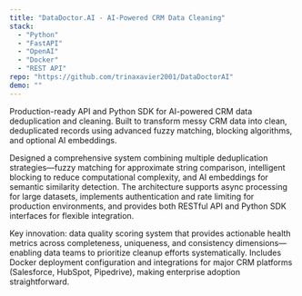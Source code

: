 ```yaml
---
title: "DataDoctor.AI - AI-Powered CRM Data Cleaning"
stack:
  - "Python"
  - "FastAPI"
  - "OpenAI"
  - "Docker"
  - "REST API"
repo: "https://github.com/trinaxavier2001/DataDoctorAI"
demo: ""
---
```


Production-ready API and Python SDK for AI-powered CRM data deduplication and cleaning. Built to transform messy CRM data into clean, deduplicated records using advanced fuzzy matching, blocking algorithms, and optional AI embeddings.

Designed a comprehensive system combining multiple deduplication strategies—fuzzy matching for approximate string comparison, intelligent blocking to reduce computational complexity, and AI embeddings for semantic similarity detection. The architecture supports async processing for large datasets, implements authentication and rate limiting for production environments, and provides both RESTful API and Python SDK interfaces for flexible integration.

Key innovation: data quality scoring system that provides actionable health metrics across completeness, uniqueness, and consistency dimensions—enabling data teams to prioritize cleanup efforts systematically. Includes Docker deployment configuration and integrations for major CRM platforms (Salesforce, HubSpot, Pipedrive), making enterprise adoption straightforward.
